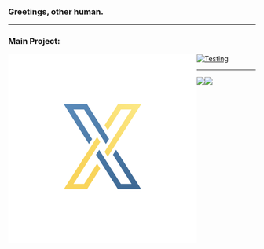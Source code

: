 <!--
**Xithrius/Xithrius** is a ✨ _special_ ✨ repository because its `README.md` (this file) appears on your GitHub profile.

Here are some ideas to get you started:

- 🔭 I’m currently working on ...
- 🌱 I’m currently learning ...
- 👯 I’m looking to collaborate on ...
- 🤔 I’m looking for help with ...
- 💬 Ask me about ...
- 📫 How to reach me: ...
- 😄 Pronouns: ...
- ⚡ Fun fact: ...
-->

### Greetings, other human.

<hr>

### Main Project:

<img align="left" src="/images/icon.jpg"/>

[![Testing](https://github-readme-stats.vercel.app/api/pin/?username=Xithrius&repo=Xythrion)](https://github.com/Xithrius/Xythrion)

<hr>

<img align="left" src="https://github-readme-stats.vercel.app/api/top-langs/?username=Xithrius&layout=compact&hide_border=true?theme=nord"/>

<img align="left" src="https://github-readme-stats.vercel.app/api?username=Xithrius&count_private=true&show_icons=true&hide_border=true?theme=nord"/>

